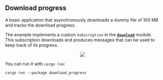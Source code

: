 ## Download progress

A basic application that asynchronously downloads a dummy file of 100 MB and tracks the download progress.

The example implements a custom `Subscription` in the __[`download`](src/download.rs)__ module. This subscription downloads and produces messages that can be used to keep track of its progress.

<div align="center">
  <a href="https://gfycat.com/wildearlyafricanwilddog">
    <img src="https://thumbs.gfycat.com/WildEarlyAfricanwilddog-small.gif">
  </a>
</div>

You can run it with `cargo run`:

```
cargo run --package download_progress
```
